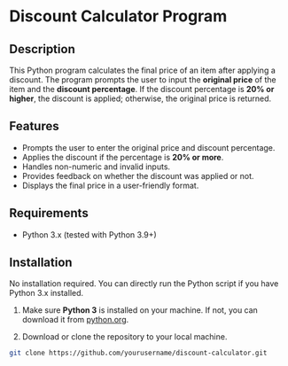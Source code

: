 # **Discount Calculator Program**

## **Description**

This Python program calculates the final price of an item after applying a discount. The program prompts the user to input the **original price** of the item and the **discount percentage**. If the discount percentage is **20% or higher**, the discount is applied; otherwise, the original price is returned.

## **Features**

- Prompts the user to enter the original price and discount percentage.
- Applies the discount if the percentage is **20% or more**.
- Handles non-numeric and invalid inputs.
- Provides feedback on whether the discount was applied or not.
- Displays the final price in a user-friendly format.

## **Requirements**

- Python 3.x (tested with Python 3.9+)

## **Installation**

No installation required. You can directly run the Python script if you have Python 3.x installed.

1. Make sure **Python 3** is installed on your machine. If not, you can download it from [python.org](https://www.python.org/downloads/).

2. Download or clone the repository to your local machine.

```bash
git clone https://github.com/yourusername/discount-calculator.git
